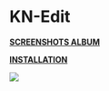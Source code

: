 # KN-Edit

**[SCREENSHOTS ALBUM](https://imgur.com/a/odCHW)** 

**[INSTALLATION](https://imgur.com/a/w3Ah6)**

![](https://i.imgur.com/7o8VPLU.jpg)